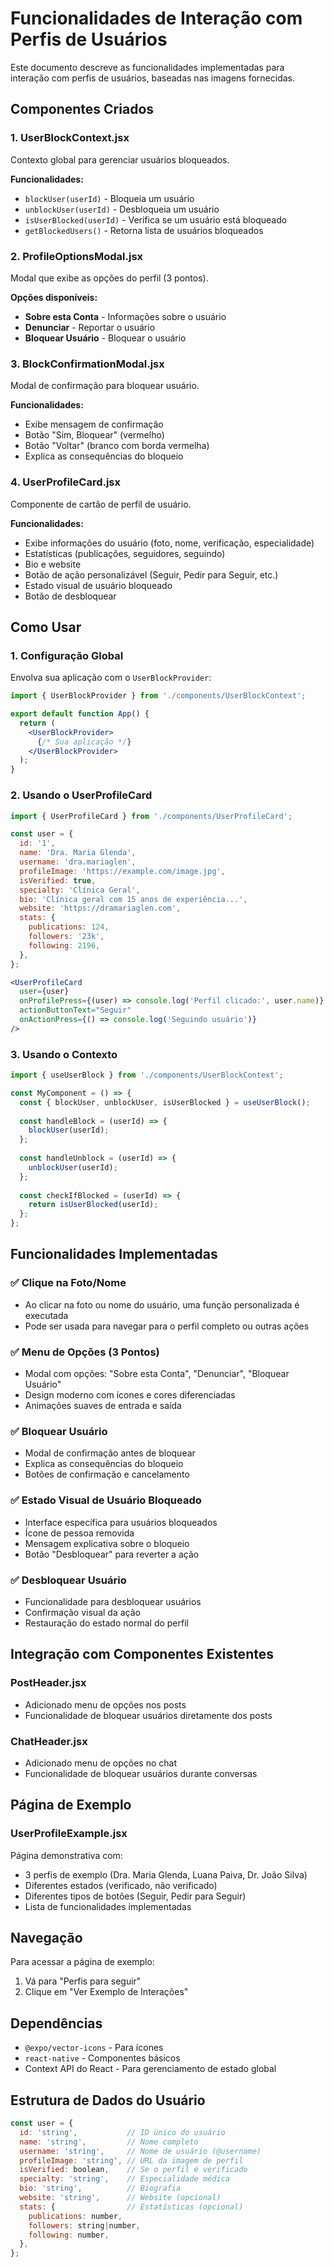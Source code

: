 # Funcionalidades de Interação com Perfis de Usuários

Este documento descreve as funcionalidades implementadas para interação com perfis de usuários, baseadas nas imagens fornecidas.

## Componentes Criados

### 1. UserBlockContext.jsx
Contexto global para gerenciar usuários bloqueados.

**Funcionalidades:**
- `blockUser(userId)` - Bloqueia um usuário
- `unblockUser(userId)` - Desbloqueia um usuário
- `isUserBlocked(userId)` - Verifica se um usuário está bloqueado
- `getBlockedUsers()` - Retorna lista de usuários bloqueados

### 2. ProfileOptionsModal.jsx
Modal que exibe as opções do perfil (3 pontos).

**Opções disponíveis:**
- **Sobre esta Conta** - Informações sobre o usuário
- **Denunciar** - Reportar o usuário
- **Bloquear Usuário** - Bloquear o usuário

### 3. BlockConfirmationModal.jsx
Modal de confirmação para bloquear usuário.

**Funcionalidades:**
- Exibe mensagem de confirmação
- Botão "Sim, Bloquear" (vermelho)
- Botão "Voltar" (branco com borda vermelha)
- Explica as consequências do bloqueio

### 4. UserProfileCard.jsx
Componente de cartão de perfil de usuário.

**Funcionalidades:**
- Exibe informações do usuário (foto, nome, verificação, especialidade)
- Estatísticas (publicações, seguidores, seguindo)
- Bio e website
- Botão de ação personalizável (Seguir, Pedir para Seguir, etc.)
- Estado visual de usuário bloqueado
- Botão de desbloquear

## Como Usar

### 1. Configuração Global
Envolva sua aplicação com o `UserBlockProvider`:

```jsx
import { UserBlockProvider } from './components/UserBlockContext';

export default function App() {
  return (
    <UserBlockProvider>
      {/* Sua aplicação */}
    </UserBlockProvider>
  );
}
```

### 2. Usando o UserProfileCard
```jsx
import { UserProfileCard } from './components/UserProfileCard';

const user = {
  id: '1',
  name: 'Dra. Maria Glenda',
  username: 'dra.mariaglen',
  profileImage: 'https://example.com/image.jpg',
  isVerified: true,
  specialty: 'Clínica Geral',
  bio: 'Clínica geral com 15 anos de experiência...',
  website: 'https://dramariaglen.com',
  stats: {
    publications: 124,
    followers: '23k',
    following: 2196,
  },
};

<UserProfileCard
  user={user}
  onProfilePress={(user) => console.log('Perfil clicado:', user.name)}
  actionButtonText="Seguir"
  onActionPress={() => console.log('Seguindo usuário')}
/>
```

### 3. Usando o Contexto
```jsx
import { useUserBlock } from './components/UserBlockContext';

const MyComponent = () => {
  const { blockUser, unblockUser, isUserBlocked } = useUserBlock();
  
  const handleBlock = (userId) => {
    blockUser(userId);
  };
  
  const handleUnblock = (userId) => {
    unblockUser(userId);
  };
  
  const checkIfBlocked = (userId) => {
    return isUserBlocked(userId);
  };
};
```

## Funcionalidades Implementadas

### ✅ Clique na Foto/Nome
- Ao clicar na foto ou nome do usuário, uma função personalizada é executada
- Pode ser usada para navegar para o perfil completo ou outras ações

### ✅ Menu de Opções (3 Pontos)
- Modal com opções: "Sobre esta Conta", "Denunciar", "Bloquear Usuário"
- Design moderno com ícones e cores diferenciadas
- Animações suaves de entrada e saída

### ✅ Bloquear Usuário
- Modal de confirmação antes de bloquear
- Explica as consequências do bloqueio
- Botões de confirmação e cancelamento

### ✅ Estado Visual de Usuário Bloqueado
- Interface específica para usuários bloqueados
- Ícone de pessoa removida
- Mensagem explicativa sobre o bloqueio
- Botão "Desbloquear" para reverter a ação

### ✅ Desbloquear Usuário
- Funcionalidade para desbloquear usuários
- Confirmação visual da ação
- Restauração do estado normal do perfil

## Integração com Componentes Existentes

### PostHeader.jsx
- Adicionado menu de opções nos posts
- Funcionalidade de bloquear usuários diretamente dos posts

### ChatHeader.jsx
- Adicionado menu de opções no chat
- Funcionalidade de bloquear usuários durante conversas

## Página de Exemplo

### UserProfileExample.jsx
Página demonstrativa com:
- 3 perfis de exemplo (Dra. Maria Glenda, Luana Paiva, Dr. João Silva)
- Diferentes estados (verificado, não verificado)
- Diferentes tipos de botões (Seguir, Pedir para Seguir)
- Lista de funcionalidades implementadas

## Navegação

Para acessar a página de exemplo:
1. Vá para "Perfis para seguir"
2. Clique em "Ver Exemplo de Interações"

## Dependências

- `@expo/vector-icons` - Para ícones
- `react-native` - Componentes básicos
- Context API do React - Para gerenciamento de estado global

## Estrutura de Dados do Usuário

```javascript
const user = {
  id: 'string',           // ID único do usuário
  name: 'string',         // Nome completo
  username: 'string',     // Nome de usuário (@username)
  profileImage: 'string', // URL da imagem de perfil
  isVerified: boolean,    // Se o perfil é verificado
  specialty: 'string',    // Especialidade médica
  bio: 'string',          // Biografia
  website: 'string',      // Website (opcional)
  stats: {                // Estatísticas (opcional)
    publications: number,
    followers: string|number,
    following: number,
  },
};
```

